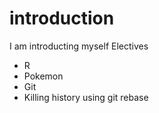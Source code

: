 introduction
==========
I am introducting myself Electives
* R
* Pokemon
* Git
* Killing history using git rebase
